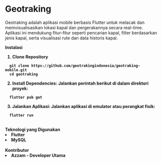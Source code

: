 # Geotraking

Geotraking adalah aplikasi mobile berbasis Flutter untuk melacak dan memvisualisasikan lokasi kapal dan pergerakannya secara real-time. Aplikasi ini mendukung fitur-fitur seperti pencarian kapal, filter berdasarkan jenis kapal, serta visualisasi rute dan data historis kapal.

<b>Instalasi
1. Clone Repository 
```
  git clone https://github.com/geotrakingindonesia/geotraking-mobile.git
  cd geotraking
```
2. Install Dependencies: Jalankan perintah berikut di dalam direktori proyek:
```
  flutter pub get
```
3. Jalankan Aplikasi: Jalankan aplikasi di emulator atau perangkat fisik:
```
  flutter run
```
<br>
Teknologi yang Digunakan
<li>Flutter</li>
<li>MySQL</li>
<br>
Kontributor
<li>Azzam - Developer Utama</li>
